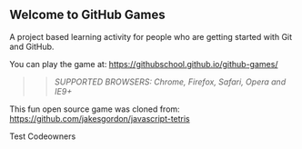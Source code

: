 ## Welcome to GitHub Games

A project based learning activity for people who are getting started with Git and GitHub.

You can play the game at: https://githubschool.github.io/github-games/

>> _*SUPPORTED BROWSERS*: Chrome, Firefox, Safari, Opera and IE9+_ 

This fun open source game was cloned from: https://github.com/jakesgordon/javascript-tetris


Test Codeowners
